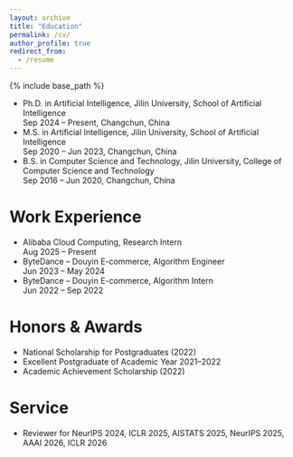 ```yaml
---
layout: archive
title: "Education"
permalink: /cv/
author_profile: true
redirect_from:
  - /resume
---
```


{% include base_path %}

* Ph.D. in Artificial Intelligence, Jilin University, School of Artificial Intelligence  
  Sep 2024 – Present, Changchun, China
* M.S. in Artificial Intelligence, Jilin University, School of Artificial Intelligence  
  Sep 2020 – Jun 2023, Changchun, China
* B.S. in Computer Science and Technology, Jilin University, College of Computer Science and Technology  
  Sep 2016 – Jun 2020, Changchun, China

Work Experience
======
* Alibaba Cloud Computing, Research Intern  
  Aug 2025 – Present  
* ByteDance – Douyin E-commerce, Algorithm Engineer  
  Jun 2023 – May 2024  
* ByteDance – Douyin E-commerce, Algorithm Intern  
  Jun 2022 – Sep 2022
  
Honors & Awards
======
* National Scholarship for Postgraduates (2022)
* Excellent Postgraduate of Academic Year 2021–2022
* Academic Achievement Scholarship (2022)

Service
======
* Reviewer for NeurIPS 2024, ICLR 2025, AISTATS 2025, NeurIPS 2025, AAAI 2026, ICLR 2026
 
